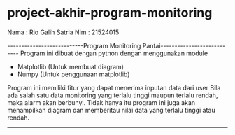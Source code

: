 # project-akhir-program-monitoring
Nama : Rio Galih Satria
Nim : 21524015

---------------------------Program Monitoring Pantai---------------------------
Program ini dibuat dengan python dengan menggunakan module
- Matplotlib (Untuk membuat diagram)
- Numpy (Untuk penggunaan matplotlib)

Program ini memiliki fitur yang dapat menerima inputan data dari user
Bila ada salah satu data monitoring  yang terlalu tinggi maupun terlalu rendah,
maka alarm akan berbunyi.
Tidak hanya itu program ini juga akan menampilkan diagram dan memberitau nilai data
yang terlalu tinggi atau rendah.

------------------------------------------------------------------------------

